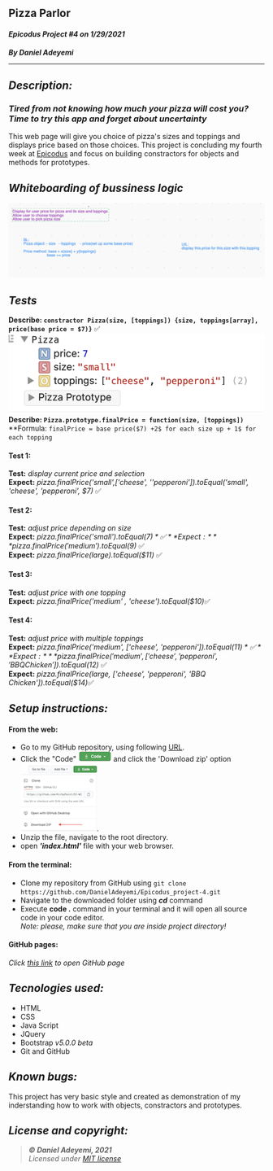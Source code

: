## Pizza Parlor
#### *Epicodus Project #4  on 1/29/2021*
***By Daniel Adeyemi***
___

## *Description:*
### *Tired from not knowing how much your pizza will cost you? Time to try this app and forget about uncertainty* 
This web page will give you choice of pizza's sizes and toppings and displays price based on those choices. This project is concluding my fourth week at [Epicodus](https://www.epicodus.com) and focus on building constractors for objects and methods for prototypes.

## *Whiteboarding of bussiness logic*
![img](img/whiteboard.png)

## *Tests*
**Describe: `constractor Pizza(size, [toppings]) {size, toppings[array], price(base price = $7)}`**  ✅    
![img](img/test-prototype.png)    
**Describe: `Pizza.prototype.finalPrice = function(size, [toppings])`**   
**Formula: `finalPrice = base price($7) +2$ for each size up + 1$ for each topping`
#### Test 1:
**Test:** *display current price and selection*   
**Expect:** *pizza.finalPrice('small',['cheese', ''pepperoni']).toEqual('small', 'cheese', 'pepperoni', $7)* ✅
#### Test 2:   
**Test:** *adjust price depending on size*   
**Expect:** *pizza.finalPrice('small').toEqual($7)*   ✅  
**Expect:** *pizza.finalPrice('medium').toEqual($9)*  ✅   
**Expect:** *pizza.finalPrice(large).toEqual($11)*   ✅  
#### Test 3:   
**Test:** *adjust price with one topping*   
**Expect:** *pizza.finalPrice('medium' , 'cheese').toEqual($10)*✅    
#### Test 4:   
**Test:** *adjust price with multiple toppings*   
**Expect:** *pizza.finalPrice('medium', ['cheese', 'pepperoni']).toEqual($11)*✅   
**Expect:** *pizza.finalPrice('medium', ['cheese', 'pepperoni', 'BBQ Chicken']).toEqual($12)* ✅   
**Expect:** *pizza.finalPrice(large, ['cheese', 'pepperoni', 'BBQ Chicken']).toEqual($14)*✅    

## *Setup instructions:*
#### From the web:
* Go to my GitHub repository, using following [URL](https://github.com/DanielAdeyemi/Epicodus_project-4.git).
* Click the "Code" ![img](img/code.png) and click the 'Download zip' option ![img](img/zip.png).
* Unzip the file, navigate to the root directory.
* open ***'index.html'*** file with your web browser.
#### From the terminal: 
* Clone my repository from GitHub using  `git clone https://github.com/DanielAdeyemi/Epicodus_project-4.git`
* Navigate to the downloaded folder using ***cd*** command
* Execute **code .** command in your terminal and it will open all source code in your code editor.    
*Note: please, make sure that you are inside project directory!*
#### GitHub pages:
*Click [this link](https://danieladeyemi.github.io/Epicodus_project-4/) to open GitHub page*

## *Tecnologies used:*
* HTML
* CSS
* Java Script
* JQuery
* Bootstrap *v5.0.0 beta*
* Git and GitHub

## *Known bugs:*
This project has very basic style and created as demonstration of my inderstanding how to work with objects, constractors and prototypes.

## *License and copyright:*

> ***© Daniel Adeyemi, 2021***   
> *Licensed under [MIT license](https://mit-license.org/)*